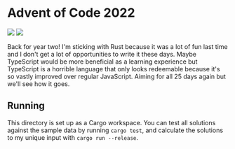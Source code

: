 # Advent of Code 2022

![](https://img.shields.io/badge/days%20completed-1-darkgreen)
![](https://img.shields.io/badge/stars%20⭐-2-yellow)

Back for year two! I'm sticking with Rust because it was a lot of fun last time
and I don't get a lot of opportunities to write it these days. Maybe TypeScript
would be more beneficial as a learning experience but TypeScript is a horrible
language that only looks redeemable because it's so vastly improved over
regular JavaScript. Aiming for all 25 days again but we'll see how it goes.

## Running

This directory is set up as a Cargo workspace. You can test all solutions
against the sample data by running `cargo test`, and calculate the solutions to
my unique input with `cargo run --release`.
